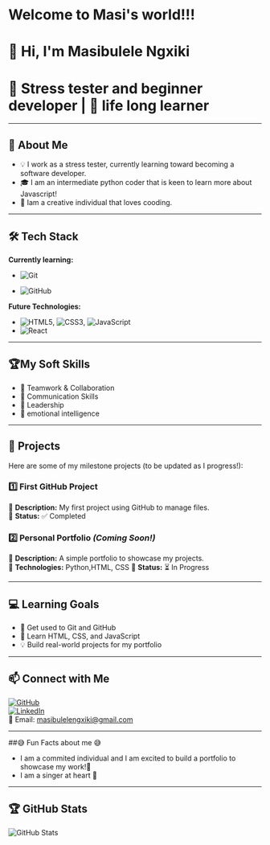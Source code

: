 # Welcome to Masi's world!!!
# 👋 Hi, I'm Masibulele Ngxiki

# 🌱 Stress tester and beginner developer | 📒 life long learner

---

## 🎯 About Me

- 💡 I work as a stress tester, currently learning toward becoming a software developer.
- 🎓 I am an intermediate python coder that is keen to learn more about Javascript!
- 🤖 Iam a creative individual that loves cooding.


---

## 🛠️ Tech Stack

**Currently learning:**

- ![Git](https://img.shields.io/badge/-Git-F05032?style=flat&logo=git&logoColor=white)

- ![GitHub](https://img.shields.io/badge/-GitHub-181717?style=flat-circle&logo=github)

**Future Technologies:**

- ![HTML5](https://img.shields.io/badge/-HTML5-black?style=flat-circle&logo=html5&logoColor=white), ![CSS3](https://img.shields.io/badge/-CSS3-black?style=flat-circle&logo=css3), ![JavaScript](https://img.shields.io/badge/-JavaScript-black?style=flat-circle&logo=javascript)
- ![React](https://img.shields.io/badge/-React-black?style=flat-circle&logo=react)

---

## 🏆My Soft Skills

- 💏 Teamwork & Collaboration
- 📢 Communication Skills
- 🤴 Leadership
- 🎈 emotional intelligence

---

## 🔔  Projects

Here are some of my milestone projects (to be updated as I progress!):

### **1️⃣ First GitHub Project**

🔹 **Description:** My first project using GitHub to manage files.  
🔹 **Status:** ✅ Completed

### **2️⃣ Personal Portfolio** _(Coming Soon!)_

🔹 **Description:** A simple portfolio to showcase my projects.  
🔹 **Technologies:** Python,HTML, CSS
🔹 **Status:** ⏳ In Progress

---

## 💻 Learning Goals

- 🚀 Get used to Git and GitHub
- 🎨 Learn HTML, CSS, and JavaScript
- 💡 Build real-world projects for my portfolio

---

## 📫 Connect with Me

[![GitHub](https://img.shields.io/badge/-GitHub-181717?style=flat&logo=github&logoColor=white)](https://https://github.com/masiNgxiki)  
[![LinkedIn](https://img.shields.io/badge/-LinkedIn-blue?style=flat&logo=linkedin&logoColor=white)](https://www.linkedin.com/in/masibulele-ngxiki-2b8897184/)  
📧 Email: [masibulelengxiki@gmail.com](mailto:masibulelenxiki@gmail.com)

---

##😅  Fun Facts about me 😅 

- I am a commited individual and I am excited to build a portfolio to showcase my work!📒
- I am a singer at heart 🎵

---

## 🏆 GitHub Stats

![GitHub Stats](https://github-readme-stats.vercel.app/api?username=yourusername&show_icons=true&theme=radical)
